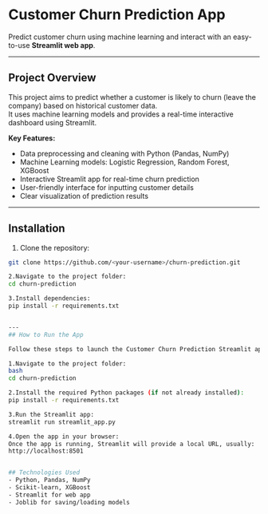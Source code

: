 # Customer Churn Prediction App

Predict customer churn using machine learning and interact with an easy-to-use **Streamlit web app**.

---

## Project Overview

This project aims to predict whether a customer is likely to churn (leave the company) based on historical customer data.  
It uses machine learning models and provides a real-time interactive dashboard using Streamlit.

**Key Features:**

- Data preprocessing and cleaning with Python (Pandas, NumPy)  
- Machine Learning models: Logistic Regression, Random Forest, XGBoost  
- Interactive Streamlit app for real-time churn prediction  
- User-friendly interface for inputting customer details  
- Clear visualization of prediction results  

---

## Installation

1. Clone the repository:

```bash
git clone https://github.com/<your-username>/churn-prediction.git

2.Navigate to the project folder:
cd churn-prediction

3.Install dependencies:
pip install -r requirements.txt


---
## How to Run the App

Follow these steps to launch the Customer Churn Prediction Streamlit app locally:

1.Navigate to the project folder:
bash
cd churn-prediction

2.Install the required Python packages (if not already installed):
pip install -r requirements.txt

3.Run the Streamlit app:
streamlit run streamlit_app.py

4.Open the app in your browser:
Once the app is running, Streamlit will provide a local URL, usually:
http://localhost:8501


## Technologies Used
- Python, Pandas, NumPy  
- Scikit-learn, XGBoost  
- Streamlit for web app  
- Joblib for saving/loading models  

